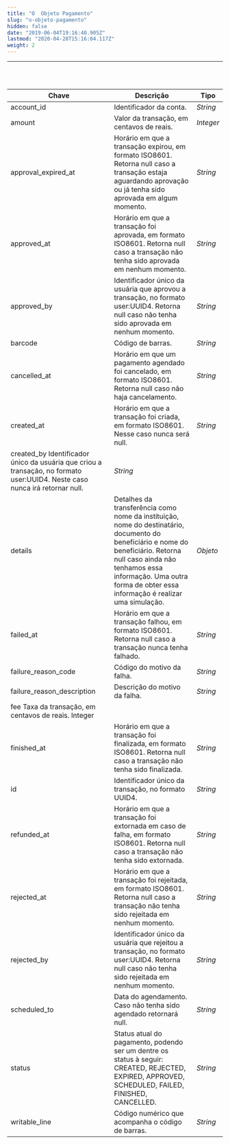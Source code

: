 ```yaml
---
title: "O  Objeto Pagamento"
slug: "o-objeto-pagamento"
hidden: false
date: "2019-06-04T19:16:40.905Z"
lastmod: "2020-04-28T15:16:04.117Z"
weight: 2
---
```


---

<br><br>


| Chave                                                                                                                        | Descrição                                                                                                                                                                                                                                            | Tipo      |
| ---------------------------------------------------------------------------------------------------------------------------- | ---------------------------------------------------------------------------------------------------------------------------------------------------------------------------------------------------------------------------------------------------- | --------- |
| account_id                                                                                                                   | Identificador da conta.                                                                                                                                                                                                                              | _String_  |
| amount                                                                                                                       | Valor da transação, em centavos de reais.                                                                                                                                                                                                            | _Integer_ |
| approval_expired_at                                                                                                          | Horário em que a transação expirou, em formato ISO8601. Retorna null caso a transação estaja aguardando aprovação ou já tenha sido aprovada em algum momento.                                                                                        | _String_  |
| approved_at                                                                                                                  | Horário em que a transação foi aprovada, em formato ISO8601. Retorna null caso a transação não tenha sido aprovada em nenhum momento.                                                                                                                | _String_  |
| approved_by                                                                                                                  | Identificador único da usuária que aprovou a transação, no formato user:UUID4. Retorna null caso não tenha sido aprovada em nenhum momento.                                                                                                          | _String_  |
| barcode                                                                                                                      | Código de barras.                                                                                                                                                                                                                                    | _String_  |
| cancelled_at                                                                                                                 | Horário em que um pagamento agendado foi cancelado, em formato ISO8601. Retorna null caso não haja cancelamento.                                                                                                                                     | _String_  |
| created_at                                                                                                                   | Horário em que a transação foi criada, em formato ISO8601. Nesse caso nunca será null.                                                                                                                                                               | _String_  |
| created_by  Identificador único da usuária que criou a transação, no formato user:UUID4. Neste caso nunca irá retornar null. | _String_                                                                                                                                                                                                                                             |
| details                                                                                                                      | Detalhes da transferência como nome da instituição, nome do destinatário, documento do beneficiário e nome do beneficiário. Retorna null caso ainda não tenhamos essa informação. Uma outra forma de obter essa informação é realizar uma simulação. | _Objeto_  |
| failed_at                                                                                                                    | Horário em que a transação falhou, em formato ISO8601. Retorna null caso a transação nunca tenha falhado.                                                                                                                                            | _String_  |
| failure_reason_code                                                                                                          | Código do motivo da falha.                                                                                                                                                                                                                           | _String_  |
| failure_reason_description                                                                                                   | Descrição do motivo da falha.                                                                                                                                                                                                                        | _String_  |
| fee Taxa da transação, em centavos de reais.    Integer                                                                      |
| finished_at                                                                                                                  | Horário em que a transação foi finalizada, em formato ISO8601. Retorna null caso a transação não tenha sido finalizada.                                                                                                                              | _String_  |
| id                                                                                                                           | Identificador único da transação, no formato UUID4.                                                                                                                                                                                                  | _String_  |
| refunded_at                                                                                                                  | Horário em que a transação foi extornada em caso de falha, em formato ISO8601. Retorna null caso a transação não tenha sido extornada.                                                                                                               | _String_  |
| rejected_at                                                                                                                  | Horário em que a transação foi rejeitada, em formato ISO8601. Retorna null caso a transação não tenha sido rejeitada em nenhum momento.                                                                                                              | _String_  |
| rejected_by                                                                                                                  | Identificador único da usuária que rejeitou a transação, no formato user:UUID4. Retorna null caso não tenha sido rejeitada em nenhum momento.                                                                                                        | _String_  |
| scheduled_to                                                                                                                 | Data do agendamento. Caso não tenha sido agendado retornará null.                                                                                                                                                                                    | _String_  |
| status                                                                                                                       | Status atual do pagamento, podendo ser um dentre os status à seguir: CREATED, REJECTED, EXPIRED, APPROVED, SCHEDULED, FAILED, FINISHED, CANCELLED.                                                                                                   | _String_  |
| writable_line                                                                                                                | Código numérico que acompanha o código de barras.                                                                                                                                                                                                    | _String_  |
